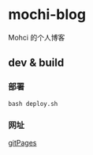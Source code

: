 # mochi-blog

Mohci 的个人博客

## dev & build

### 部署

```shell
bash deploy.sh
```

### 网址

[gitPages](https://lemonnuu.github.io/mochi-blog/)
